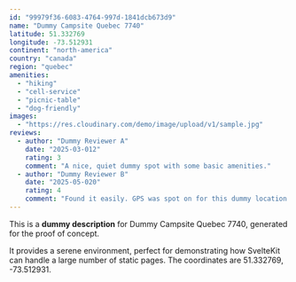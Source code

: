 ```yaml
---
id: "99979f36-6083-4764-997d-1841dcb673d9"
name: "Dummy Campsite Quebec 7740"
latitude: 51.332769
longitude: -73.512931
continent: "north-america"
country: "canada"
region: "quebec"
amenities:
  - "hiking"
  - "cell-service"
  - "picnic-table"
  - "dog-friendly"
images:
  - "https://res.cloudinary.com/demo/image/upload/v1/sample.jpg"
reviews:
  - author: "Dummy Reviewer A"
    date: "2025-03-012"
    rating: 3
    comment: "A nice, quiet dummy spot with some basic amenities."
  - author: "Dummy Reviewer B"
    date: "2025-05-020"
    rating: 4
    comment: "Found it easily. GPS was spot on for this dummy location."
---
```


This is a **dummy description** for Dummy Campsite Quebec 7740, generated for the proof of concept.

It provides a serene environment, perfect for demonstrating how SvelteKit can handle a large number of static pages. The coordinates are 51.332769, -73.512931.

